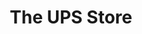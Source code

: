 ---
title: "The UPS Store"
url: /henderson/the-ups-store-north-green-valley-parkway/
shop: Kopieren
---